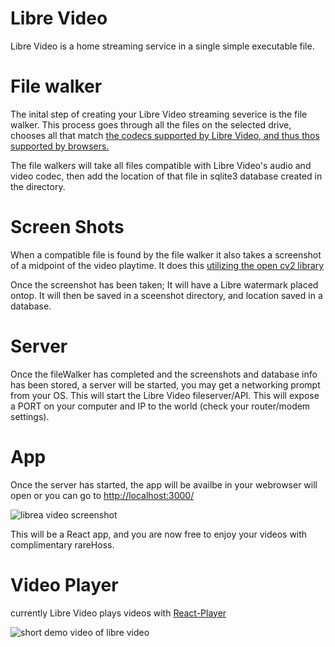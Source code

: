 # Libre Video
Libre Video is a home streaming service in a single simple executable file.

# File walker
The inital step of creating your Libre Video streaming severice is the file walker. This process goes through all the files on the selected drive, chooses all that match [the codecs supported by Libre Video, and thus thos supported by browsers.](https://caniuse.com/?search=video%20format) 

The file walkers will take all files compatible with Libre Video's audio and video codec, then add the location of that file in sqlite3 database created in the directory.

# Screen Shots
When a compatible file is found by the file walker it also takes a screenshot of a midpoint of the video playtime. It does this [utilizing the open cv2 library](https://pypi.org/project/opencv-python/)

Once the screenshot has been taken; It will have a Libre watermark placed ontop. It will then be saved in a sceenshot directory, and location saved in a database.

# Server
Once the fileWalker has completed and the screenshots and database info has been stored, a server will be started, you may get a networking prompt from your OS.
This will start the Libre Video fileserver/API. This will expose a PORT on your computer and IP to the world (check your router/modem settings).

# App
Once the server has started, the app will be availbe in your webrowser will open or you can go to [http://localhost:3000/](http://localhost:3000/)

![librea video screenshot](https://i.ibb.co/jgn86L3/2021-10-18-09h42-24.png)

This will be a React app, and you are now free to enjoy your videos with complimentary rareHoss.

# Video Player
currently Libre Video plays videos with [React-Player](https://www.npmjs.com/package/react-player)

![short demo video of libre video](https://i.ibb.co/9nMzgKd/Sequence-01-1-1.gif)
